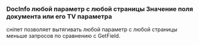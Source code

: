 
<meta http-equiv="Content-Type" content="text/html; charset=utf-8">
<h3>DocInfo любой параметр с любой страницы Значение поля документа или его TV параметра</h3>
сніпет позволяет вытягивать любой параметр с любой страницы меньше запросов по сравнению с GetField.
